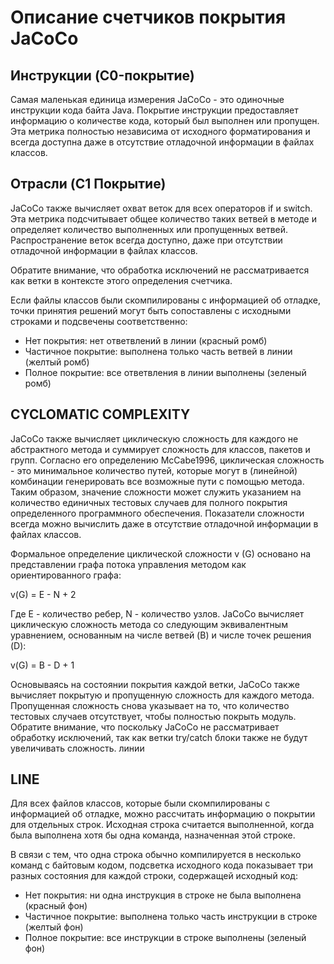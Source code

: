 # Описание счетчиков покрытия JaCoCo

## Инструкции (C0-покрытие)

Самая маленькая единица измерения JaCoCo - это одиночные инструкции кода байта Java. Покрытие инструкции предоставляет информацию о количестве кода, который был выполнен или пропущен. Эта метрика полностью независима от исходного форматирования и всегда доступна даже в отсутствие отладочной информации в файлах классов.

## Отрасли (C1 Покрытие)

JaCoCo также вычисляет охват веток для всех операторов if и switch. Эта метрика подсчитывает общее количество таких ветвей в методе и определяет количество выполненных или пропущенных ветвей. Распространение веток всегда доступно, даже при отсутствии отладочной информации в файлах классов.

Обратите внимание, что обработка исключений не рассматривается как ветки в контексте этого определения счетчика.

Если файлы классов были скомпилированы с информацией об отладке, точки принятия решений могут быть сопоставлены с исходными строками и подсвечены соответственно:

* Нет покрытия: нет ответвлений в линии (красный ромб)
* Частичное покрытие: выполнена только часть ветвей в линии (желтый ромб)
* Полное покрытие: все ответвления в линии выполнены (зеленый ромб)

## CYCLOMATIC COMPLEXITY

JaCoCo также вычисляет циклическую сложность для каждого не абстрактного метода и суммирует сложность для классов, пакетов и групп. Согласно его определению McCabe1996, циклическая сложность - это минимальное количество путей, которые могут в (линейной) комбинации генерировать все возможные пути с помощью метода. Таким образом, значение сложности может служить указанием на количество единичных тестовых случаев для полного покрытия определенного программного обеспечения. Показатели сложности всегда можно вычислить даже в отсутствие отладочной информации в файлах классов.

Формальное определение циклической сложности v (G) основано на представлении графа потока управления методом как ориентированного графа:

v(G) = E - N + 2 

Где E - количество ребер, N - количество узлов. JaCoCo вычисляет циклическую сложность метода со следующим эквивалентным уравнением, основанным на числе ветвей (B) и числе точек решения (D):

v(G) = B - D + 1 

Основываясь на состоянии покрытия каждой ветки, JaCoCo также вычисляет покрытую и пропущенную сложность для каждого метода. Пропущенная сложность снова указывает на то, что количество тестовых случаев отсутствует, чтобы полностью покрыть модуль. Обратите внимание, что поскольку JaCoCo не рассматривает обработку исключений, так как ветки try/catch блоки также не будут увеличивать сложность. линии

## LINE

Для всех файлов классов, которые были скомпилированы с информацией об отладке, можно рассчитать информацию о покрытии для отдельных строк. Исходная строка считается выполненной, когда была выполнена хотя бы одна команда, назначенная этой строке.

В связи с тем, что одна строка обычно компилируется в несколько команд с байтовым кодом, подсветка исходного кода показывает три разных состояния для каждой строки, содержащей исходный код:

* Нет покрытия: ни одна инструкция в строке не была выполнена (красный фон)
* Частичное покрытие: выполнена только часть инструкции в строке (желтый фон)
* Полное покрытие: все инструкции в строке выполнены (зеленый фон)

